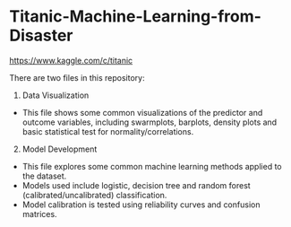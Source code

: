 # Titanic-Machine-Learning-from-Disaster

https://www.kaggle.com/c/titanic

There are two files in this repository:

1. Data Visualization
* This file shows some common visualizations of the predictor and outcome variables, including swarmplots, barplots, density plots and basic statistical test for normality/correlations.

2. Model Development
* This file explores some common machine learning methods applied to the dataset.
* Models used include logistic, decision tree and random forest (calibrated/uncalibrated) classification.
* Model calibration is tested using reliability curves and confusion matrices.
